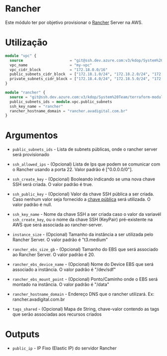 # Rancher

Este módulo ter por objetivo provisionar o [Rancher](https://rancher.com/) Server na AWS.

# Utilização

```terraform
module "vpc" {
  source                     = "git@ssh.dev.azure.com:v3/kdop/System%20Team/terraform-modules//provider/aws/vpc"
  vpc_name                   = "my-vpc"
  vpc_cidr_block             = "172.18.0.0/16"
  public_subnets_cidr_block  = ["172.18.1.0/24", "172.18.2.0/24", "172.18.3.0/24"]
  private_subnets_cidr_block = ["172.18.4.0/24", "172.18.5.0/24", "172.18.6.0/24"]
}

module "rancher" {
  source = "git@ssh.dev.azure.com:v3/kdop/System%20Team/terraform-modules//provider/aws//rancher"
  public_subnets_ids = module.vpc.public_subnets
  ssh_key_name = "rancher"
  rancher_hostname_domain = "rancher.avadigital.com.br"
}
```

# Argumentos

* `public_subnets_ids` - Lista de subnets públicas, onde o rancher server será provisionado

* `ssh_allowed_ips` - (Opcional) Lista de Ips que podem se comunicar com o Rancher usando a porta 22. Valor padrão é ["0.0.0.0/0"].

* `ssh_create_key` - (Opcional) Booleando indicando se uma nova chave SSH será criada. O valor padrão é true.

* `ssh_public_key` - (Opcional) Valor da chave SSH pública a ser criada. Caso nenhum valor seja fornecido a [chave pública](../keys/key.pem) será utilizada. O valor padrão é null.   

* `ssh_key_name` - Nome da chave SSH a ser criada caso o valor da variavél `ssh_create_key`, ou o nome da chave SSH (KeyPair) pré-existente na AWS que será associada ao rancher-server. 

* `instance_size` - (Opcional) Tamanho da instância a ser utilizada pelo Rancher Server. O valor padrão é "t3.medium"

* `rancher_ebs_size_gb` - (Opcional) Tamanho do EBS que será associado ao Rancher Server. O valor padrão é 20.

* `rancher_ebs_device_name` - (Opcional) Nome do Device EBS que será associado a instância. O valor padrão é "/dev/sdf"

* `rancher_ebs_mount_point` - (Opcional) Ponto/Caminho onde o EBS será montado na instância. O valor padrão é "/data"

* `rancher_hostname_domain` - Endereço DNS que o rancher utilizará. Ex: rancher.avadigital.com.br

* `tags_shared` - (Opcional) Mapa de String, chave-valor contendo as tags que serão associadas aos recursos criados

# Outputs

* `public_ip` - IP Fixo (Elastic IP) do servidor Rancher
